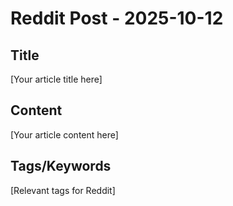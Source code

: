 # Reddit Post - 2025-10-12

## Title
[Your article title here]

## Content
[Your article content here]

## Tags/Keywords
[Relevant tags for Reddit]
